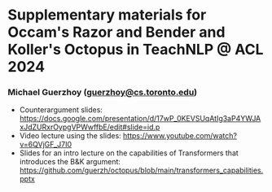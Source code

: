 # Supplementary materials for Occam's Razor and Bender and Koller's Octopus in TeachNLP @ ACL 2024
### Michael Guerzhoy (guerzhoy@cs.toronto.edu)

* Counterargument slides: https://docs.google.com/presentation/d/17wP_0KEVSUqAtIg3aP4YWJAxJdZURxrOypgVPWwffbE/edit#slide=id.p
* Video lecture using the slides: https://www.youtube.com/watch?v=6QVjGF_J7I0
* Slides for an intro lecture on the capabilities of Transformers that introduces the B&K argument: https://github.com/guerzh/octopus/blob/main/transformers_capabilities.pptx

